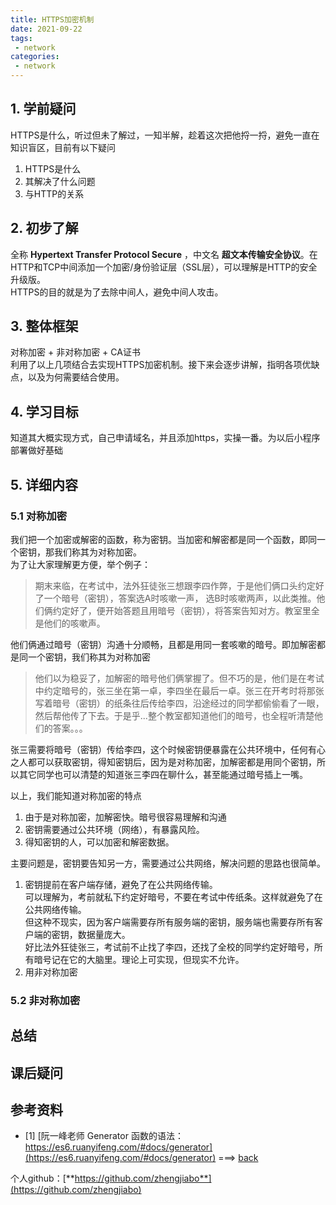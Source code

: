 ```yaml
---
title: HTTPS加密机制
date: 2021-09-22
tags:
 - network     
categories: 
 - network
---
```


## 1. 学前疑问
HTTPS是什么，听过但未了解过，一知半解，趁着这次把他捋一捋，避免一直在知识盲区，目前有以下疑问
1. HTTPS是什么
2. 其解决了什么问题
3. 与HTTP的关系





## 2. 初步了解
全称 **Hypertext Transfer Protocol Secure** ，中文名 **超文本传输安全协议**。在HTTP和TCP中间添加一个加密/身份验证层（SSL层），可以理解是HTTP的安全升级版。   
HTTPS的目的就是为了去除中间人，避免中间人攻击。



## 3. 整体框架
对称加密 + 非对称加密 + CA证书     
利用了以上几项结合去实现HTTPS加密机制。接下来会逐步讲解，指明各项优缺点，以及为何需要结合使用。


## 4. 学习目标
知道其大概实现方式，自己申请域名，并且添加https，实操一番。为以后小程序部署做好基础




## 5. 详细内容

### 5.1 对称加密
我们把一个加密或解密的函数，称为密钥。当加密和解密都是同一个函数，即同一个密钥，那我们称其为对称加密。  
为了让大家理解更方便，举个例子：   
> 期末来临，在考试中，法外狂徒张三想跟李四作弊，于是他们俩口头约定好了一个暗号（密钥），答案选A时咳嗽一声，
选B时咳嗽两声，以此类推。他们俩约定好了，便开始答题且用暗号（密钥），将答案告知对方。教室里全是他们的咳嗽声。   

他们俩通过暗号（密钥）沟通十分顺畅，且都是用同一套咳嗽的暗号。即加解密都是同一个密钥，我们称其为对称加密
> 他们以为稳妥了，加解密的暗号他们俩掌握了。但不巧的是，他们是在考试中约定暗号的，张三坐在第一卓，李四坐在最后一卓。张三在开考时将那张写着暗号（密钥）的纸条往后传给李四，沿途经过的同学都偷偷看了一眼，然后帮他传了下去。于是乎...整个教室都知道他们的暗号，也全程听清楚他们的答案。。。

张三需要将暗号（密钥）传给李四，这个时候密钥便暴露在公共环境中，任何有心之人都可以获取密钥，得知密钥后，因为是对称加密，加解密都是用同个密钥，所以其它同学也可以清楚的知道张三李四在聊什么，甚至能通过暗号插上一嘴。

以上，我们能知道对称加密的特点    
1. 由于是对称加密，加解密快。暗号很容易理解和沟通
2. 密钥需要通过公共环境（网络），有暴露风险。
3. 得知密钥的人，可以加密和解密数据。


主要问题是，密钥要告知另一方，需要通过公共网络，解决问题的思路也很简单。
1. 密钥提前在客户端存储，避免了在公共网络传输。    
   可以理解为，考前就私下约定好暗号，不要在考试中传纸条。这样就避免了在公共网络传输。    
   但这种不现实，因为客户端需要存所有服务端的密钥，服务端也需要存所有客户端的密钥，数据量庞大。    
   好比法外狂徒张三，考试前不止找了李四，还找了全校的同学约定好暗号，所有暗号记在它的大脑里。理论上可实现，但现实不允许。
2. 用非对称加密


### 5.2 非对称加密
## 总结




## 课后疑问






## 参考资料
- <span id="1"></span>[1] [阮一峰老师 Generator 函数的语法：https://es6.ruanyifeng.com/#docs/generator](https://es6.ruanyifeng.com/#docs/generator) ===> [back](#$1)



个人github：[**https://github.com/zhengjiabo**](https://github.com/zhengjiabo) 
